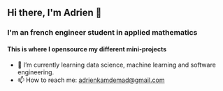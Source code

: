 ## Hi there, I'm Adrien 👋

### I'm an french engineer student in applied mathematics

#### This is where I opensource my different mini-projects

- 🌱 I’m currently learning data science, machine learning and software engineering.
- 📫 How to reach me: adrienkamdemad@gmail.com

